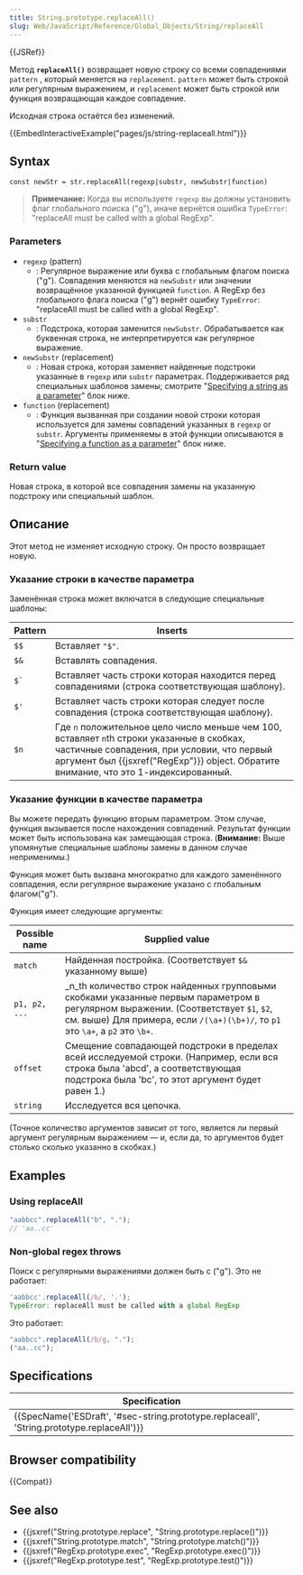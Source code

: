 ```yaml
---
title: String.prototype.replaceAll()
slug: Web/JavaScript/Reference/Global_Objects/String/replaceAll
---
```


{{JSRef}}

Метод **`replaceAll()`** возвращает новую строку со всеми совпадениями `pattern` , который меняется на `replacement`. `pattern` может быть строкой или регулярным выражением, и `replacement` может быть строкой или функция возвращающая каждое совпадение.

Исходная строка остаётся без изменений.

{{EmbedInteractiveExample("pages/js/string-replaceall.html")}}

## Syntax

```
const newStr = str.replaceAll(regexp|substr, newSubstr|function)
```

> **Примечание:** Когда вы используете `regexp` вы должны установить флаг глобального поиска ("g"), иначе вернётся ошибка `TypeError`: "replaceAll must be called with a global RegExp".

### Parameters

- `regexp` (pattern)
  - : Регулярное выражение или буква с глобальным флагом поиска ("g"). Совпадения меняются на `newSubstr` или значении возвращённое указанной функцией `function`. A RegExp без глобального флага поиска ("g") вернёт ошибку `TypeError`: "replaceAll must be called with a global RegExp".
- `substr`
  - : Подстрока, которая заменится `newSubstr`. Обрабатывается как буквенная строка, не интерпретируется как регулярное выражение.
- `newSubstr` (replacement)
  - : Новая строка, которая заменяет найденные подстроки указанные в `regexp` или `substr` параметрах. Поддерживается ряд специальных шаблонов замены; смотрите "[Specifying a string as a parameter](#Specifying_a_string_as_a_parameter)" блок ниже.
- `function` (replacement)
  - : Функция вызванная при создании новой строки которая используется для замены совпадений указанных в `regexp` or `substr`. Аргументы применяемы в этой функции описываются в "[Specifying a function as a parameter](#Specifying_a_function_as_a_parameter)" блок ниже.

### Return value

Новая строка, в которой все совпадения замены на указанную подстроку или специальный шаблон.

## Описание

Этот метод не изменяет исходную строку. Он просто возвращает новую.

### Указание строки в качестве параметра

Заменённая строка может включатся в следующие специальные шаблоны:

| Pattern  | Inserts                                                                                                                                                                                                                            |
| -------- | ---------------------------------------------------------------------------------------------------------------------------------------------------------------------------------------------------------------------------------- |
| `$$`     | Вставляет `"$"`.                                                                                                                                                                                                                   |
| `$&`     | Вставлять совпадения.                                                                                                                                                                                                              |
| `` $` `` | Вставляет часть строки которая находится перед совпадениями (строка соответствующая шаблону).                                                                                                                                      |
| `$'`     | Вставляет часть строки которая следует после совпадения (строка соответствующая шаблону).                                                                                                                                          |
| `$n`     | Где `n` положительное цело число меньше чем 100, вставляет `n`th строки указанные в скобках, частичные совпадения, при условии, что первый аргумент был {{jsxref("RegExp")}} object. Обратите внимание, что это 1-индексированный. |

### Указание функции в качестве параметра

Вы можете передать функцию вторым параметром. Этом случае, функция вызывается после нахождения совпадений. Результат функции может быть использована как замещающая строка. (**Внимание:** Выше упомянутые специальные шаблоны замены в данном случае неприменимы.)

Функция может быть вызвана многократно для каждого заменённого совпадения, если регулярное выражение указано с глобальным флагом("g").

Функция имеет следующие аргументы:

| Possible name | Supplied value                                                                                                                                                                                                        |
| ------------- | --------------------------------------------------------------------------------------------------------------------------------------------------------------------------------------------------------------------- |
| `match`       | Найденная постройка. (Соответствует `$&` указанному выше)                                                                                                                                                             |
| `p1, p2, ...` | \_n_th количество строк найденных групповыми скобками указанные первым параметром в регулярном выражении. (Соответствует `$1`, `$2`, см. выше) Для примера, если `/(\a+)(\b+)/`, то `p1` это `\a+`, а `p2` это `\b+`. |
| `offset`      | Смещение совпадающей подстроки в пределах всей исследуемой строки. (Например, если вся строка была 'abcd', а соответствующая подстрока была 'bc', то этот аргумент будет равен 1.)                                    |
| `string`      | Исследуется вся цепочка.                                                                                                                                                                                              |

(Точное количество аргументов зависит от того, является ли первый аргумент регулярным выражением — и, если да, то аргументов будет столько сколько указанно в скобках.)

## Examples

### Using replaceAll

```js
"aabbcc".replaceAll("b", ".");
// 'aa..cc'
```

### Non-global regex throws

Поиск с регулярными выражениями должен быть с ("g"). Это не работает:

```js example-bad
'aabbcc'.replaceAll(/b/, '.');
TypeError: replaceAll must be called with a global RegExp
```

Это работает:

```js example-good
"aabbcc".replaceAll(/b/g, ".");
("aa..cc");
```

## Specifications

| Specification                                                                              |
| ------------------------------------------------------------------------------------------ |
| {{SpecName('ESDraft', '#sec-string.prototype.replaceall', 'String.prototype.replaceAll')}} |

## Browser compatibility

{{Compat}}

## See also

- {{jsxref("String.prototype.replace", "String.prototype.replace()")}}
- {{jsxref("String.prototype.match", "String.prototype.match()")}}
- {{jsxref("RegExp.prototype.exec", "RegExp.prototype.exec()")}}
- {{jsxref("RegExp.prototype.test", "RegExp.prototype.test()")}}
